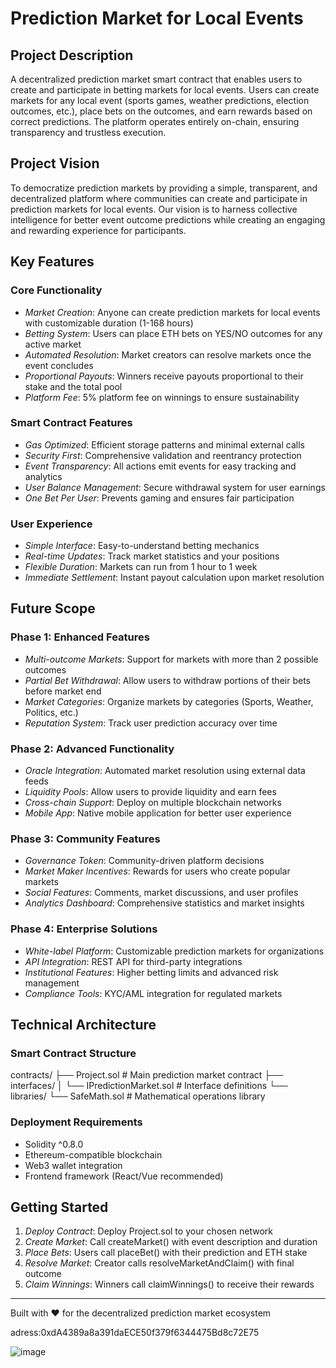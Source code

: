 # Prediction Market for Local Events

## Project Description

A decentralized prediction market smart contract that enables users to create and participate in betting markets for local events. Users can create markets for any local event (sports games, weather predictions, election outcomes, etc.), place bets on the outcomes, and earn rewards based on correct predictions. The platform operates entirely on-chain, ensuring transparency and trustless execution.

## Project Vision

To democratize prediction markets by providing a simple, transparent, and decentralized platform where communities can create and participate in prediction markets for local events. Our vision is to harness collective intelligence for better event outcome predictions while creating an engaging and rewarding experience for participants.

## Key Features

### Core Functionality
- *Market Creation*: Anyone can create prediction markets for local events with customizable duration (1-168 hours)
- *Betting System*: Users can place ETH bets on YES/NO outcomes for any active market
- *Automated Resolution*: Market creators can resolve markets once the event concludes
- *Proportional Payouts*: Winners receive payouts proportional to their stake and the total pool
- *Platform Fee*: 5% platform fee on winnings to ensure sustainability

### Smart Contract Features
- *Gas Optimized*: Efficient storage patterns and minimal external calls
- *Security First*: Comprehensive validation and reentrancy protection
- *Event Transparency*: All actions emit events for easy tracking and analytics
- *User Balance Management*: Secure withdrawal system for user earnings
- *One Bet Per User*: Prevents gaming and ensures fair participation

### User Experience
- *Simple Interface*: Easy-to-understand betting mechanics
- *Real-time Updates*: Track market statistics and your positions
- *Flexible Duration*: Markets can run from 1 hour to 1 week
- *Immediate Settlement*: Instant payout calculation upon market resolution

## Future Scope

### Phase 1: Enhanced Features
- *Multi-outcome Markets*: Support for markets with more than 2 possible outcomes
- *Partial Bet Withdrawal*: Allow users to withdraw portions of their bets before market end
- *Market Categories*: Organize markets by categories (Sports, Weather, Politics, etc.)
- *Reputation System*: Track user prediction accuracy over time

### Phase 2: Advanced Functionality
- *Oracle Integration*: Automated market resolution using external data feeds
- *Liquidity Pools*: Allow users to provide liquidity and earn fees
- *Cross-chain Support*: Deploy on multiple blockchain networks
- *Mobile App*: Native mobile application for better user experience

### Phase 3: Community Features
- *Governance Token*: Community-driven platform decisions
- *Market Maker Incentives*: Rewards for users who create popular markets
- *Social Features*: Comments, market discussions, and user profiles
- *Analytics Dashboard*: Comprehensive statistics and market insights

### Phase 4: Enterprise Solutions
- *White-label Platform*: Customizable prediction markets for organizations
- *API Integration*: REST API for third-party integrations
- *Institutional Features*: Higher betting limits and advanced risk management
- *Compliance Tools*: KYC/AML integration for regulated markets

## Technical Architecture

### Smart Contract Structure

contracts/
├── Project.sol              # Main prediction market contract
├── interfaces/
│   └── IPredictionMarket.sol # Interface definitions
└── libraries/
    └── SafeMath.sol         # Mathematical operations library


### Deployment Requirements
- Solidity ^0.8.0
- Ethereum-compatible blockchain
- Web3 wallet integration
- Frontend framework (React/Vue recommended)

## Getting Started

1. *Deploy Contract*: Deploy Project.sol to your chosen network
2. *Create Market*: Call createMarket() with event description and duration
3. *Place Bets*: Users call placeBet() with their prediction and ETH stake
4. *Resolve Market*: Creator calls resolveMarketAndClaim() with final outcome
5. *Claim Winnings*: Winners call claimWinnings() to receive their rewards

---

Built with ❤ for the decentralized prediction market ecosystem


adress:0xdA4389a8a391daECE50f379f6344475Bd8c72E75

![image](https://github.com/user-attachments/assets/2b8aa8d0-940a-4c16-8b70-7e54b06e5b86)
